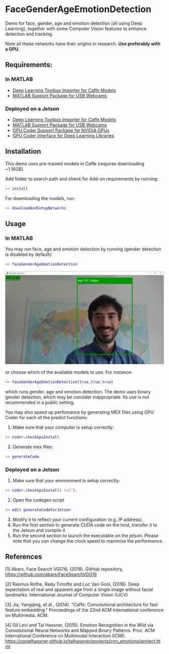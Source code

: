 # FaceGenderAgeEmotionDetection 
Demo for face, gender, age and emotion detection (all using Deep Learning), together with some Computer Vision features to enhance detection and tracking.

Note all these networks have their origins in research. **Use preferably with a GPU.**

## Requirements:
### In MATLAB
* [Deep Learning Toolbox Importer for Caffe Models](https://www.mathworks.com/matlabcentral/fileexchange/61735-deep-learning-toolbox-importer-for-caffe-models)
* [MATLAB Support Package for USB Webcams](https://www.mathworks.com/matlabcentral/fileexchange/45182-matlab-support-package-for-usb-webcams)

### Deployed on a Jetson
* [Deep Learning Toolbox Importer for Caffe Models](https://www.mathworks.com/matlabcentral/fileexchange/61735-deep-learning-toolbox-importer-for-caffe-models)
* [MATLAB Support Package for USB Webcams](https://www.mathworks.com/matlabcentral/fileexchange/45182-matlab-support-package-for-usb-webcams)
* [GPU Coder Support Package for NVIDIA GPUs](https://mathworks.com/matlabcentral/fileexchange/68644-gpu-coder-support-package-for-nvidia-gpus)
* [GPU Coder Interface for Deep Learning Libraries](https://mathworks.com/matlabcentral/fileexchange/68642-gpu-coder-interface-for-deep-learning-libraries)

## Installation
This demo uses pre-trained models in Caffe (requires downloading ~1.16GB). 

Add folder to search path and check for Add-on requirements by running:
```matlab 
>> install
```

For downloading the models, run:
```matlab 
>> downloadAndSetupNetworks
```

## Usage
### In MATLAB
You may run face, age and emotion detection by running (gender detection is disabled by default):
```matlab
>> faceGenderAgeEmotionDetection
```
![Test Image](testImage.png)

or choose which of the available models to use. For instance:
```matlab
>> faceGenderAgeEmotionDetection(true,true,true)
```
which runs gender, age and emotion detection. The demo uses binary gender detection, which may be consider inappropriate. Its use is not recommended in a public setting.

You may also speed up perfomance by generating MEX files using GPU Coder for each of the predict functions:
1. Make sure that your computer is setup correctly:
```matlab
>> coder.checkGpuInstall
```
2. Generate mex files:
```matlab
>> generateCode
```

### Deployed on a Jetson
1. Make sure that your environment is setup correctly:
```matlab
>> coder.checkGpuInstall('tx2');
```
2. Open the codegen script
```matlab
>> edit generateCodeForJetson
```
3. Modify it to reflect your current configuration (e.g. IP address).
4. Run the first section to generate CUDA code on the host, transfer it to the Jetson and compile it.
5. Run the second section to launch the executable on the jetson. Please note that you can change the clock speed to maximise the performance.

## References

[1] Abars, Face Search VGG16, (2018). GitHub repository, https://github.com/abars/FaceSearchVGG16
	
[2] Rasmus Rothe, Radu Timofte and Luc Van Gool, (2016). Deep expectation of real and apparent age from a single image without facial landmarks. International Journal of Computer Vision (IJCV)
	
[3] Jia, Yangqing, et al., (2014). "Caffe: Convolutional architecture for fast feature embedding." Proceedings of the 22nd ACM international conference on Multimedia. ACM.

[4] Gil Levi and Tal Hassner, (2015). Emotion Recognition in the Wild via Convolutional Neural Networks and Mapped Binary Patterns. Proc. ACM International Conference on Multimodal Interaction (ICMI).     https://osnathassner.github.io/talhassner/projects/cnn_emotions/project.html
